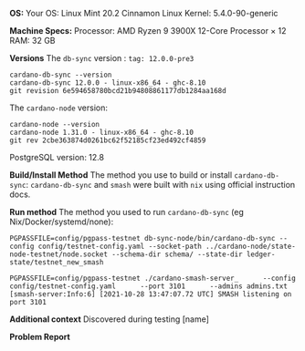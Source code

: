 **OS:**
Your OS: Linux Mint 20.2 Cinnamon
Linux Kernel: 5.4.0-90-generic

**Machine Specs:**
Processor: AMD Ryzen 9 3900X 12-Core Processor × 12
RAM: 32 GB



**Versions**
The `db-sync` version : `tag: 12.0.0-pre3`
```
cardano-db-sync --version
cardano-db-sync 12.0.0 - linux-x86_64 - ghc-8.10
git revision 6e594658780bcd21b94808861177db1284aa168d
```

The `cardano-node` version:

```
cardano-node --version
cardano-node 1.31.0 - linux-x86_64 - ghc-8.10
git rev 2cbe363874d0261bc62f52185cf23ed492cf4859
```

PostgreSQL version: 12.8

**Build/Install Method**
The method you use to build or install `cardano-db-sync`:
`cardano-db-sync` and `smash` were built with `nix` using official instruction docs.

**Run method**
The method you used to run `cardano-db-sync` (eg Nix/Docker/systemd/none):

```
PGPASSFILE=config/pgpass-testnet db-sync-node/bin/cardano-db-sync --config config/testnet-config.yaml --socket-path ../cardano-node/state-node-testnet/node.socket --schema-dir schema/ --state-dir ledger-state/testnet_new_smash
```

```
PGPASSFILE=config/pgpass-testnet ./cardano-smash-server_      --config config/testnet-config.yaml      --port 3101      --admins admins.txt
[smash-server:Info:6] [2021-10-28 13:47:07.72 UTC] SMASH listening on port 3101
```


**Additional context**
Discovered during testing [name]

**Problem Report**
